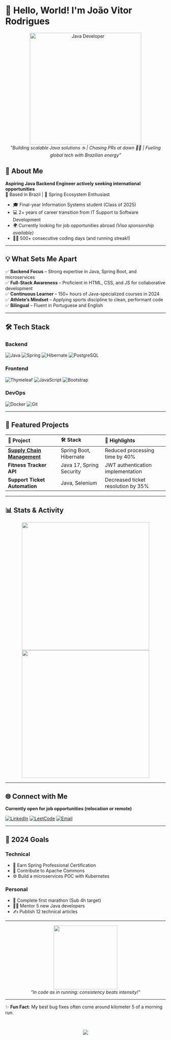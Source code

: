 # 👋 Hello, World! I'm João Vitor Rodrigues

<p align="center">
  <img src="https://media.giphy.com/media/juua9i2c2fA0AIp2iq/giphy.gif" width="350" alt="Java Developer">
  <br>
  <em>"Building scalable Java solutions ☕ | Chasing PRs at dawn 🏃‍♂️ | Fueling global tech with Brazilian energy"</em>
</p>

## 🚀 About Me

**Aspiring Java Backend Engineer actively seeking international opportunities**  
📍 Based in Brazil | 🌱 Spring Ecosystem Enthusiast  

- 🎓 Final-year Information Systems student (Class of 2025)
- 💻 2+ years of career transition from IT Support to Software Development
- 🌍 Currently looking for job opportunities abroad *(Visa sponsorship available)*
- 🏃‍♂️ 500+ consecutive coding days (and running streak!)

---

## 💡 What Sets Me Apart

✅ **Backend Focus** – Strong expertise in Java, Spring Boot, and microservices  
✅ **Full-Stack Awareness** – Proficient in HTML, CSS, and JS for collaborative development  
✅ **Continuous Learner** – 150+ hours of Java-specialized courses in 2024  
✅ **Athlete’s Mindset** – Applying sports discipline to clean, performant code  
✅ **Bilingual** – Fluent in Portuguese and English  

---

## 🛠️ Tech Stack

### Backend
![Java](https://img.shields.io/badge/Java-ED8B00?style=for-the-badge&logo=openjdk&logoColor=white)
![Spring](https://img.shields.io/badge/Spring-6DB33F?style=for-the-badge&logo=spring&logoColor=white)
![Hibernate](https://img.shields.io/badge/Hibernate-59666C?style=for-the-badge&logo=hibernate&logoColor=white)
![PostgreSQL](https://img.shields.io/badge/PostgreSQL-316192?style=for-the-badge&logo=postgresql&logoColor=white)

### Frontend
![Thymeleaf](https://img.shields.io/badge/Thymeleaf-005F0F?style=for-the-badge&logo=thymeleaf&logoColor=white)
![JavaScript](https://img.shields.io/badge/JavaScript-F7DF1E?style=for-the-badge&logo=javascript&logoColor=black)
![Bootstrap](https://img.shields.io/badge/Bootstrap-563D7C?style=for-the-badge&logo=bootstrap&logoColor=white)

### DevOps
![Docker](https://img.shields.io/badge/Docker-2496ED?style=for-the-badge&logo=docker&logoColor=white)
![Git](https://img.shields.io/badge/Git-F05032?style=for-the-badge&logo=git&logoColor=white)

---

## 📌 Featured Projects

| 📂 Project                  | 🛠️ Stack                | 🎯 Highlights                       |
|:---------------------------|:-----------------------|:------------------------------------|
| **[Supply Chain Management](https://github.com/Jones0611)** | Spring Boot, Hibernate | Reduced processing time by 40%     |
| **Fitness Tracker API**     | Java 17, Spring Security | JWT authentication implementation  |
| **Support Ticket Automation** | Java, Selenium         | Decreased ticket resolution by 35% |

---

## 📊 Stats & Activity

<p align="center">
  <img src="https://github-readme-stats.vercel.app/api/top-langs/?username=Jones0611&layout=compact&theme=vision-friendly-dark&hide_border=true" width="400">
  <img src="https://github-readme-activity-graph.vercel.app/graph?username=Jones0611&theme=react-dark&hide_border=true" width="400">
</p>

---

## 🌐 Connect with Me

**Currently open for job opportunities (relocation or remote)**  

[![LinkedIn](https://img.shields.io/badge/LinkedIn-0A66C2?style=for-the-badge&logo=linkedin&logoColor=white)](https://linkedin.com/in/seuperfil)
[![LeetCode](https://img.shields.io/badge/LeetCode-FFA116?style=for-the-badge&logo=leetcode&logoColor=white)](https://leetcode.com/Jones0611/)
[![Email](https://img.shields.io/badge/Gmail-D14836?style=for-the-badge&logo=gmail&logoColor=white)](mailto:seuemail@gmail.com)

---

## 🎯 2024 Goals

### Technical
- 📜 Earn Spring Professional Certification  
- 🤝 Contribute to Apache Commons  
- ⚙️ Build a microservices POC with Kubernetes  

### Personal
- 🏃 Complete first marathon (Sub 4h target)  
- 👨‍🏫 Mentor 5 new Java developers  
- ✍️ Publish 12 technical articles  

---

<p align="center">
  <img src="https://media.giphy.com/media/ZVik7pBtu9dNS/giphy.gif" width="200">
  <br>
  <em>"In code as in running: consistency beats intensity!"</em>
</p>

---

✨ **Fun Fact**: My best bug fixes often come around kilometer 5 of a morning run.  

</br>

<p align="center">
  <a href="https://visitorbadge.io/status?path=https%3A%2F%2Fgithub.com%2FJones0611">
    <img src="https://api.visitorbadge.io/api/visitors?path=https%3A%2F%2Fgithub.com%2FJones0611&label=PROFILE%20VIEWS&countColor=%23263759" />
  </a>
</p>
